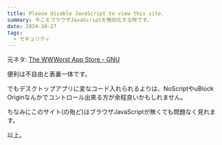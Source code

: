 ```yaml
---
title: Please disable JavaScript to view this site.
summary: 今こそブラウザJavaScriptを無効化する時です。
date: 2024-10-27
tags:
  - セキュリティ
---
```


元ネタ: [The WWWorst App Store - GNU](https://www.gnu.org/philosophy/wwworst-app-store.html)

便利は不自由と表裏一体です。

でもデスクトップアプリに変なコード入れられるよりは、NoScriptやuBlock Originなんかでコントロール出來る方が余程良いかもしれません。

ちなみにこのサイト(の殆ど)はブラウザJavaScriptが無くても問題なく見れます。

以上。
